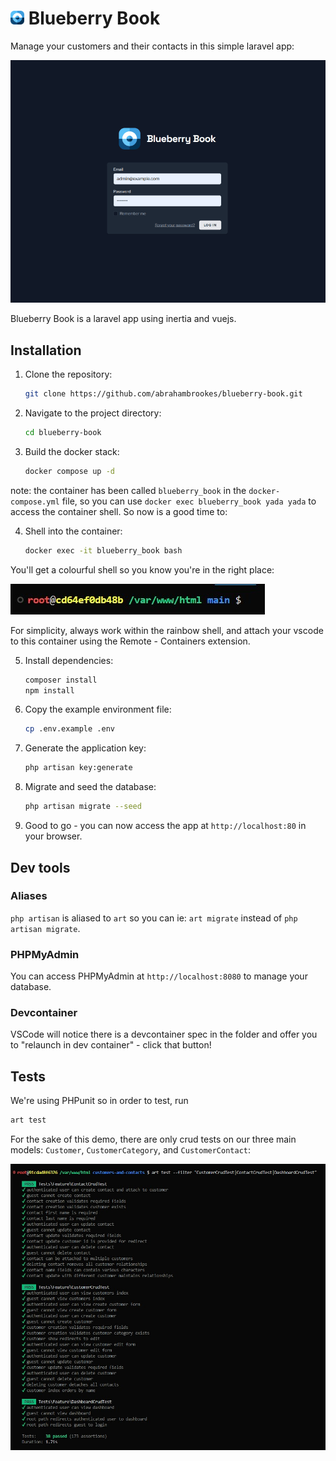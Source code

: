 # <img src="readme_files/brand-icon-128.png" alt="Blueberry Book" width="22" /> Blueberry Book

Manage your customers and their contacts in this simple laravel app:

<img src="readme_files/blueberry-book-run-through.gif" alt="Blueberry Book demo" />

Blueberry Book is a laravel app using inertia and vuejs.

## Installation
1. Clone the repository:
   ```bash
   git clone https://github.com/abrahambrookes/blueberry-book.git
   ```
2. Navigate to the project directory:
   ```bash
   cd blueberry-book
   ```
3. Build the docker stack:
   ```bash
   docker compose up -d
   ```
note: the container has been called `blueberry_book` in the `docker-compose.yml` file, so you can use `docker exec blueberry_book yada yada` to access the container shell. So now is a good time to:

4. Shell into the container:
   ```bash
   docker exec -it blueberry_book bash
   ```
You'll get a colourful shell so you know you're in the right place:

<img src="readme_files/rainbow-shell.jpg" alt="Blueberry Book Shell" />

For simplicity, always work within the rainbow shell, and attach your vscode to this container using the Remote - Containers extension.

5. Install dependencies:
   ```bash
   composer install
   npm install
   ```
6. Copy the example environment file:
   ```bash
   cp .env.example .env
   ```
7. Generate the application key:
   ```bash
   php artisan key:generate
   ```
8. Migrate and seed the database:
   ```bash
   php artisan migrate --seed
   ```
9. Good to go - you can now access the app at `http://localhost:80` in your browser.

## Dev tools
### Aliases
`php artisan` is aliased to `art` so you can ie: `art migrate` instead of `php artisan migrate`.

### PHPMyAdmin
You can access PHPMyAdmin at `http://localhost:8080` to manage your database.

### Devcontainer
VSCode will notice there is a devcontainer spec in the folder and offer you to "relaunch in dev container" - click that button!

## Tests
We're using PHPunit so in order to test, run
```bash
art test
```

For the sake of this demo, there are only crud tests on our three main models: `Customer`, `CustomerCategory`, and `CustomerContact`:

<img src="readme_files/crud-tests.jpg" alt="Blueberry Book Tests" />
